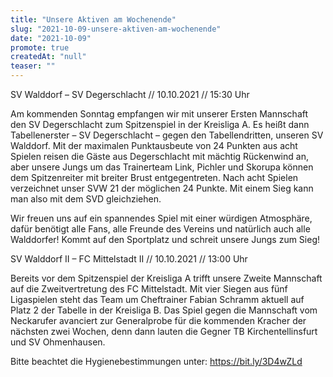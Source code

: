 ```yaml
---
title: "Unsere Aktiven am Wochenende"
slug: "2021-10-09-unsere-aktiven-am-wochenende"
date: "2021-10-09"
promote: true
createdAt: "null"
teaser: ""
---
```

SV Walddorf – SV Degerschlacht // 10.10.2021 // 15:30 Uhr


Am kommenden Sonntag empfangen wir mit unserer Ersten Mannschaft den SV Degerschlacht zum Spitzenspiel in der Kreisliga A. Es heißt dann Tabellenerster – SV Degerschlacht – gegen den Tabellendritten, unseren SV Walddorf. Mit der maximalen Punktausbeute von 24 Punkten aus acht Spielen reisen die Gäste aus Degerschlacht mit mächtig Rückenwind an, aber unsere Jungs um das Trainerteam Link, Pichler und Skorupa können dem Spitzenreiter mit breiter Brust entgegentreten. Nach acht Spielen verzeichnet unser SVW 21 der möglichen 24 Punkte. Mit einem Sieg kann man also mit dem SVD gleichziehen.


Wir freuen uns auf ein spannendes Spiel mit einer würdigen Atmosphäre, dafür benötigt alle Fans, alle Freunde des Vereins und natürlich auch alle Walddorfer! Kommt auf den Sportplatz und schreit unsere Jungs zum Sieg!



SV Walddorf II – FC Mittelstadt II // 10.10.2021 // 13:00 Uhr


Bereits vor dem Spitzenspiel der Kreisliga A trifft unsere Zweite Mannschaft auf die Zweitvertretung des FC Mittelstadt. Mit vier Siegen aus fünf Ligaspielen steht das Team um Cheftrainer Fabian Schramm aktuell auf Platz 2 der Tabelle in der Kreisliga B. Das Spiel gegen die Mannschaft vom Neckarufer avanciert zur Generalprobe für die kommenden Kracher der nächsten zwei Wochen, denn dann lauten die Gegner TB Kirchentellinsfurt und SV Ohmenhausen.



Bitte beachtet die Hygienebestimmungen unter: <a href="https://bit.ly/3D4wZLd">https://bit.ly/3D4wZLd</a>
